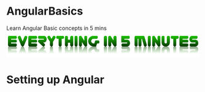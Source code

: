 # AngularBasics
Learn Angular Basic concepts in 5 mins 
![Everything in 5 min](assets/everythingin5mins.png)

# Setting up Angular
